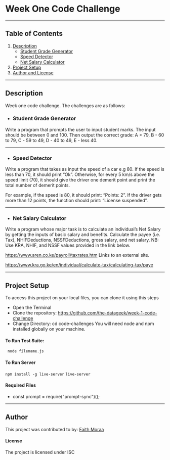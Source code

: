 # Week One Code Challenge
***
## Table of Contents
1. [Description](#description)
    - [Student Grade Generator](student-grade-generator)
    - [Speed Detector](#speed-detector)
    - [Net Salary Calculator](net-salary-calculator)
3. [Project Setup](#project-setup)
3. [Author and License](#author-and-license)

***
## Description
Week one code challenge.
The challenges are as follows:
 - ### Student Grade Generator
Write a program that prompts the user to input student marks. The input should be between 0 and 100. Then output the correct grade: 
A > 79, B - 60 to 79, C -  59 to 49, D - 40 to 49, E - less 40.
***
 - ### Speed Detector
Write a program that takes as input the speed of a car e.g 80. If the speed is less than 70, it should print “Ok”. Otherwise, for every 5 km/s above the speed limit (70), it should give the driver one demerit point and print the total number of demerit points.

For example, if the speed is 80, it should print: “Points: 2”. If the driver gets more than 12 points, the function should print: “License suspended”.

***
 - ### Net Salary Calculator
Write a program whose major task is to calculate an individual’s Net Salary by getting the inputs of basic salary and benefits. Calculate the payee (i.e. Tax), NHIFDeductions, NSSFDeductions, gross salary, and net salary.
NB: Use KRA, NHIF, and NSSF values provided in the link below.

https://www.aren.co.ke/payroll/taxrates.htm Links to an external site.  

https://www.kra.go.ke/en/individual/calculate-tax/calculating-tax/paye
***

## Project Setup
To access this project on your local files, you can clone it using this steps
- Open the Terminal
- Clone the repository: <a>https://github.com/the-datageek/week-1-code-challenge</a>
- Change Directory: cd code-challenges
You will need node and npm installed globally on your machine.

#### To Run Test Suite:
<code> node filename.js </code>

#### To Run Server
<code>npm install -g live-server</code>
<code>live-server</code>

#### Required Files
 - const prompt = require("prompt-sync")();
***
## Author 
This project was contributed to by:
[Faith Moraa](https://github.com/the-datageek)

#### License
The project is licensed under ISC